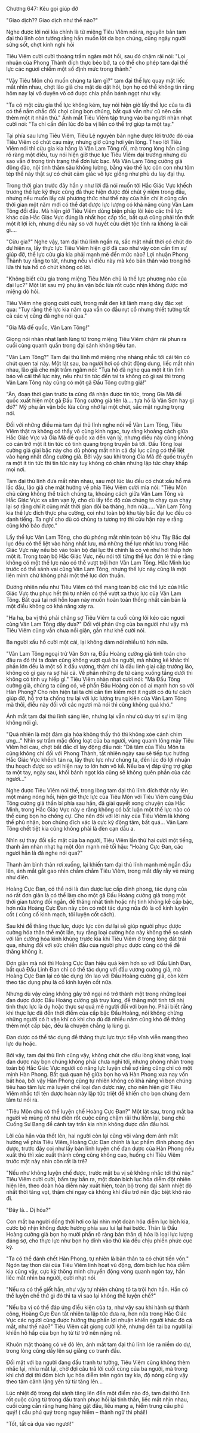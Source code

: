 




Chương 647: Kêu gọi giúp đỡ


"Giao dịch?? Giao dịch như thế nào?"

Nghe được lời nói kia chính là từ miệng Tiêu Viêm nói ra, nguyên bản tam đại thủ lĩnh còn tưởng rằng hắn muốn lột da bọn chúng, cũng ngây người sửng sốt, chợt kinh nghi hỏi

Tiêu Viêm cười cười thoáng trầm ngâm một hồi, sau đó chậm rãi nói: "Lọi nhuận của Phong Thành đích thực béo bở, ta có thể cho phép tam đại thế lực các ngươi chiếm một số định mức trong thành."

"Vậy Tiêu Môn chủ muốn chúng ta làm gì?" tam đại thế lực quay mặt liếc mắt nhìn nhau, chợt lão giã che mặt dè dặt hỏi, bọn họ có thể không tin rằng hôm nay lại vô duyên vô cớ được chia phần bánh ngọt như vậy.

"Ta có một cừu gia thế lực không kém, tuy nói hiện giờ lấy thế lực của ta đã có thể nắm chắc đối chọi cùng bọn chúng, bất quá vẫn như cũ nên cần thêm một ít nhân thủ." Ánh mắt Tiêu Viêm tập trung vào ba người nhàn nhạt cười nói: "Ta chỉ cần đến lúc đó ba vị liền có thể trợ giúp ta một tay."

Tại phía sau lưng Tiêu Viêm, Tiêu Lệ nguyên bản nghe được lời trước đó của Tiêu Viêm có chút cau mày, nhưng giờ cũng hơi yên lòng. Theo lời Tiêu Viêm nói thì cừu gia kia hẳng là Vân Lam Tông rồi, mà trong lòng hắn cũng rõ ràng một điều, tuy nói hiện giờ thực lực Tiêu Viêm đại trướng nhưng dù sao vẫn ở trong tình trạng thế đơn lực bạc. Mà Vân Lam Tông cường giả đông đảo, nội tình thâm sâu không lường, bằng vào thế lực cỏn con như tôm tép thế này thật sự có chút cảm giác vô lực giống như phù du lay đại thụ.

Trong thời gian trước đây hắn y như lời đã nói muốn tới Hắc Giác Vực khếch trương thế lực kỳ thực cũng đã thực hiện được đôi chút ý niệm trong đầu, nhưng nếu muốn lấy cái phương thức như thế này của hắn chí ít cũng cần thời gian một năm mới có thể đạt được lực lượng có khả năng cùng Vân Lam Tông đối đầu. Mà hiện giờ Tiêu Viêm dùng biện pháp lôi kéo các thế lực khác của Hắc Giác Vực đúng là nhất học cấp tốc, bất quá cũng phải tổn thất một ít lợi ích, nhưng điều này so với huyết cừu diệt tộc tính ra không là cái gì....

"Cừu gia?" Nghe vậy, tam đại thủ lĩnh ngẩn ra, sắc mặt nhất thời có chút do dự hiện ra, lấy thực lực Tiêu Viêm hiện giờ đã cao như vậy còn cần tìm sự giúp đỡ, thế lực cừu gia kia phải mạnh mẽ đến mức nào? Lợi nhuận Phong Thành tuy rằng to tát, nhưng nếu vì điều này mà kéo bản thân vào trong hố lửa thì tựa hồ có chút không có lời.

"Không biết cừu gia trong miệng Tiêu Môn chủ là thế lực phương nào của đại lục?" Một lát sau mỹ phụ ăn vận bốc lửa rốt cuộc nhịn không được mở miệng dò hỏi.

Tiêu Viêm nhẹ giọng cười cười, trong mắt đen kịt lãnh mang dày đặc xẹt qua: "Tuy rằng thế lực kia năm qua vẫn co đầu rụt cổ nhưng thiết tưởng tất cả các vị cũng đã nghe nói qua."

"Gia Mã đế quốc, Vân Lam Tông!"

Giọng nói nhàn nhạt lạnh lùng từ trong miệng Tiêu Viêm chậm rãi phun ra cuối cùng quanh quẩn trong đại sảnh không tiêu tan.

"Vân Lam Tông?" Tam đại thủ lĩnh mở miệng nhẹ nhàng nhắc tới cái tên có chút quen tai này. Một lát sau, ba người hơi có chút động dung, liếc mắt nhìn nhau, lão giã che mặt trầm ngâm nói: "Tựa hồ đã nghe qua một ít tin tình báo về cái thế lực này, nếu như tin tức đến tai ta không có gì sai thì trong Vân Lam Tông này cũng có một gã Đấu Tông cường giả!"

"Ân, đoạn thời gian trước ta cũng đã nhận được tin tức, trong Gia Mã đế quốc xuất hiện một gã Đấu Tông cường giả tên là.... tựa hồ là Vân Sơn hay gì đó?" Mỹ phụ ăn vận bốc lửa cũng nhớ lại một chút, sắc mặt ngưng trọng nói.

Đối với những điều mà tam đại thủ lĩnh nghe nói về Vân Lam Tông, Tiêu Viêm thật ra không có thấy vô cùng kinh ngạc, tuy rằng khoảng cách giữa Hắc Giác Vực và Gia Mã đế quốc xa đến vạn lý, nhưng điều này cũng không có cản trở một ít tin tức có tính quang trọng truyền bá tới. Đấu Tông loại cường giả giai bậc này cho dù phóng mắt nhìn cả đại lục cũng có thể liệt vào hạng nhất đẳng cường giả. Bởi vậy sau khi trong Gia Mã đế quốc truyền ra một ít tin tức thì tin tức này tuy không có chân nhưng lập tức chạy khắp mọi nơi.

Tam đại thủ lĩnh đưa mắt nhìn nhau, sau một lúc lâu đều có chút xấu hổ mà lắc đầu, lão giã che mặt hướng về phía Tiêu Viêm cười mỉa nói: "Tiêu Môn chủ cũng không thể trách chúng ta, khoảng cách giữa Vân Lam Tông và Hắc Giác Vực xa xăm vạn lý, cho dù lấy tốc độ của chúng ta chạy qua chạy lại sợ rằng chí ít cũng mất thời gian đôi ba tháng, hơn nữa..... Vân Lam Tông kia thế lực đích thực pha cường, coi như toàn bộ khu tây bắc đại lục đều có danh tiếng. Ta nghĩ cho dù có chúng ta tương trợ thì cừu hận này e rằng cũng khó báo được."

Lấy thế lực Vân Lam Tông, cho dù phóng mắt nhìn toàn bộ khu Tây Bắc đại lục đều có thể liệt vào hàng nhất lưu, mà những thế lực nhất lưu trong Hắc Giác Vực này nếu bỏ vào toàn bộ đại lục thì chính là có vẻ như hơi thấp hơn một ít. Trong toàn bộ Hắc Giác Vực, nếu nói tới từng thế lực đơn lẻ thì e rằng không có một thế lực nào có thể vượt trội hơn Vân Lam Tông. Hắc Minh lúc trước có thể sánh vai cũng Vân Lam Tông, nhưng thế lực này cũng là một liên minh chứ không phải một thế lực đơn thuần.

Đương nhiên nếu như Tiêu Viêm có thể mang toàn bộ các thế lực của Hắc Giác Vực thu phục hết thì tự nhiên có thể vượt xa thực lực của Vân Lam Tông. Bất quá tại nơi hỗn loạn này muốn hoàn toàn thống nhất căn bản là một điều không có khả năng xảy ra.

"Ha ha, ba vị thủ phải chăng sợ Tiêu Viêm ta cuối cùng lôi kéo các ngươi cùng Vân Lam Tông dây dưa?" Đối với phản ứng của ba người như vậy mà Tiêu Viêm cũng vẫn chưa nổi giận, gần như khẽ cười nói.

Ba người xấu hổ cười một cái, lại không dám nói nhiều từ hơn nữa.

"Vân Lam Tông ngoại trừ Vân Sơn ra, Đấu Hoàng cường giả tính toán cho đâu ra đó thì ta đoán cũng không vượt quá ba người, mà những kẻ khác thì phần lớn đều là một số ít đấu vương, thậm chí là đấu linh giai cấp trưởng lão, không có gì gay ra sợ hãi cả. Về phần những đẹ tử càng xuống tầng dưới thì không có tính uy hiếp gì." Tiêu Viêm nhàn nhạt cười nói: "Mà Đấu Tông cường giả, chúng ta cũng có, về phần Đấu Hoàng còn có ai mạnh hơn so với Hàn Phong? Cho nên hiện tại ta chỉ cần tìm kiếm một ít người có đủ tư cách giúp đỡ, hỗ trợ ta chống trụ lại với lực lượng trung kiên của Vân Lam Tông mà thôi, điều này đối với các ngươi mà nói thì cũng không quá khó."

Ánh mắt tam đại thủ lĩnh sáng lên, nhưng lại vẫn như cũ duy trì sự im lặng không nói gì.

"Quả nhiên là một đám gia hỏa không thấy thỏ thì không xòe cánh chim ưng..." Nhìn sự trầm mặc đồng loạt của ba người, vùng quanh lông mày Tiêu Viêm hơi cau, chợt bất đắc dĩ lay động đầu nói: "Dã tâm của Tiêu Môn ta cũng không chỉ đối với Phong Thành, tất nhiên ngày sau sẽ tiếp tục hướng Hắc Giác Vực khếch tán ra, lấy thực lực như chúng ta, đến lúc đó lợi nhuận thu hoạch được so với hiện nay to lớn hơn vô kể. Nếu ba vị đáp ứng trợ giúp ta một tay, ngày sau, khối bánh ngọt kia cũng sẽ không quên phần của các ngươi..."

Nghe được Tiêu Viêm nói thế, trong lòng tam đại thủ lĩnh đích thật nảy lên một mảng nóng hổi, hiện giờ thực lực của Tiêu Môn với Tiêu Viêm cùng Đấu Tông cường giả thần bí phía sau hắn, đã giải quyết xong chuyện của Hắc Minh, trong Hắc Giác Vực này e rằng không có bất luận một thế lực nào có thể cùng bọn họ chống cự. Cho nên đối với lời này của Tiêu Viêm là không thể phủ nhận, bọn chúng đích xác là cực kỳ động tâm, bất quá... Vân Lam Tông chết tiệt kia cũng không phải là đèn cạn dầu a.

Nhìn sự thay đổi sắc mặt của ba người, Tiêu Viêm lần thứ hai cười một tiếng, thanh âm nhàn nhạt hạ một đòn mạnh mẽ tối hậu: "Hoàng Cực Đan, các ngươi hẳn là đã nghe nói qua?"

Thanh âm bình thản rơi xuống, lại khiến tam đại thủ lĩnh mạnh mẽ ngẩn đầu lên, ánh mắt gắt gao nhìn chằm chằm Tiêu Viêm, trong mắt đầy rẫy vẻ mừng như điên.

Hoàng Cực Đan, có thể nói là đan dược lục cấp đỉnh phong, tác dụng của nó rất đơn giản là có thể làm cho một gã Đấu Hoàng cường giả trong một thời gian tương đối ngắn, đề thăng nhất tinh hoặc nhị tinh không kể cấp bậc, hơn nữa Hoàng Cực Đan này còn có một tác dụng nữa đó là cố kinh luyện cốt ( củng cố kinh mạch, tôi luyện cốt cách).

Sau khi đề thăng thực lực, dược lực còn dư lại sẽ giúp người phục dược cường hóa thân thể một lần, tuy rằng loại cường hóa này không thể so sánh với lần cường hóa kinh khủng trước kia khi Tiêu Viêm ở trong lòng đất trải qua, nhưng đối với sức chiến đấu của người phục dược cũng có thể đề thăng không ít.

Đơn giản mà nói thì Hoàng Cực Đan hiệu quả kém hơn so với Đấu Linh Đan, bất quá Đấu Linh Đan chỉ có thể tác dụng với đấu vương cường giả, mà Hoàng Cực Đan lại có tác dụng lớn lao với Đấu Hoàng cường giả, còn kèm theo tác dụng phụ là cố kinh luyện cốt nữa.

Nhưng dù vậy cũng không gây trở ngại nó trở thành một trong những loại đan dược được Đấu Hoàng cường giả truy lùng, đề thăng một tinh tới nhị tinh thực lực là dụ hoặc thực sự quá mê người đối với bọn họ. Phải biết rằng khi thực lực đã đến thời điểm của cấp bậc Đấu Hoàng, nói không chừng những người có ít vận khí có khi cho dù đã nhiều năm cũng khó đề thăng thêm một cấp bậc, đều là chuyện chẳng lạ lùng gì.

Đan dược có thể tác dụng đề thăng thực lực trực tiếp vĩnh viễn mang theo lực dụ hoặc.

Bởi vậy, tam đại thủ lĩnh cũng vậy, không chút che dấu lòng khát vọng, loại đan dược này bọn chúng không phải chưa nghĩ tới, nhưng phóng nhãn trong toàn bộ Hắc Giác Vực người có năng lực luyện chế sợ rằng cũng chỉ có một mình Hàn Phong. Bất quá quan hệ giữa bọn họ và Hàn Phong xưa nay vốn bất hòa, bởi vậy Hàn Phong cũng tự nhiên không có khả năng vì bọn chúng tiêu hao tâm lực mà luyện chế loại đan dược này, cho nên hiện giờ Tiêu Viêm nhắc tới tên dược hoàn này lập tức triệt để khiến cho bọn chúng đem tâm tư nói ra.

"Tiêu Môn chủ có thể luyện chế Hoàng Cực Đan?" Một lát sau, trong mắt ba người vẻ mùng rỡ như điên rốt cuộc cũng chậm rãi thu liễm lại, bang chủ Cuồng Sư Bang để cánh tay trần kia nhịn không được dẫn đầu hỏi.

Lời của hắn vừa thốt lên, hai người còn lại cũng vội vàng đem ánh mắt hướng về phía Tiêu Viêm, Hoàng Cực Đan chính là lục phẩm đỉnh phong đan dược, trước đây coi như lấy bản lĩnh luyện chế đan dược của Hàn Phong nếu xuất thủ thì xác xuất thành công cũng không cao, huống chi Tiêu Viêm trước mặt này nhìn còn rất là trẻ?

"Nếu như không luyện chế được, trước mặt ba vị sẽ không nhắc tới thứ này." Tiêu Viêm cười cười, bấm tay bắn ra, một đoàn bích lục hỏa diễm đột nhiên hiện lên, theo đoàn hỏa diễm này xuất hiện, toàn bộ trong đại sảnh nhiệt độ nhất thời tăng vọt, thậm chí ngay cả không khí đều trở nên đặc biệt khô ráo đi.

"Đây là... Dị hỏa?"

Con mắt ba người đồng thời hơi co lại nhìn một đoàn hỏa diễm lục bích kia, cước bộ nhịn không được hướng phía sau lui lại hai bước. Thân là Đấu Hoàng cường giả bọn họ mười phần rõ ràng bản thân dị hỏa là loại lực lượng đáng sợ, cho thực lực như bọn họ dính vào thứ kia đều chịu phiền phức cực kỳ.

"Ta có thể đánh chết Hàn Phong, tự nhiên là bản thân ta có chút tiền vốn." Ngón tay thon dài của Tiêu Viêm linh hoạt vũ động, đóm bích lục hỏa diễm kia cũng vậy, cực kỳ thông minh chuyển động vòng quanh ngón tay, hắn liếc mắt nhìn ba người, cười nhạt nói.

"Nếu ra có thể giết hắn, như vậy tự nhiên chứng tỏ ta trội hơn hắn. Hắn có thể luyện chế thứ gì đó thì ta vì sao lại không thể luyện chế?"

"Nếu ba vị có thể đáp ứng điều kiện của ta, như vậy sau khi hành sự thành công, Hoàng Cực Đan tất nhiên ta lập tức đưa ra, hơn nữa trong Hắc Giác Vực các ngươi cũng được hưởng thụ phần lợi nhuận khiến người khác đỏ cả mắt, như thế nào?" Tiêu Viêm cất giọng cười khẽ, nhưng đến tai ba người lại khiến hô hấp của bọn họ từ từ trở nên nặng nề.

Khuôn mặt thoáng có vẻ đỏ lên, ánh mắt tam đại thủ lĩnh lóe ra niềm do dự, trong lòng cũng dấy lên sự giằng co tranh đấu.

Đối mặt với ba người đang đấu tranh tư tưởng, Tiêu Viêm cũng không thèm nhắc lại, nhíu mắt lại, chờ đợi câu trả lời cuối cùng của ba người, mà trong khi chờ đợi thì đóm bích lục hỏa diễm trên ngón tay kia, độ nóng cũng vậy theo tâm cảnh lặng yên từ từ tăng lên...

Lúc nhiệt độ trong đại sảnh tăng lên đến một điểm nào đó, tam đại thủ lĩnh rốt cuộc cũng từ trong đấu tranh phục hồi lại tinh thần, liếc mắt nhìn nhau, cuối cùng cắn răng hung hăng gật đầu, liều mạng a, hiểm trung cầu phú quý! ( cầu phú quý trong nguy hiểm – thành ngữ thì phải!)

"Tốt, tất cả dựa vào ngươi!"




